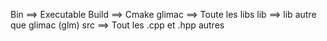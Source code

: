 Bin ==> Executable
Build ==> Cmake
glimac ==> Toute les libs
lib ==> lib autre que glimac (glm)
src ==> Tout les .cpp et .hpp autres 